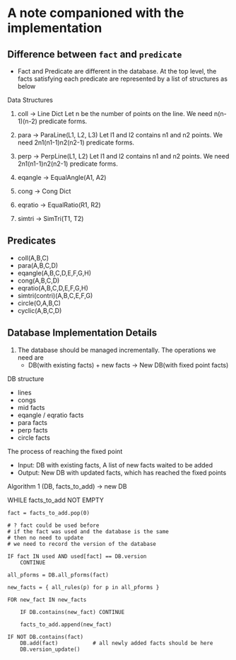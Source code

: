 # A note companioned with the implementation

## Difference between `fact` and `predicate`

- Fact and Predicate are different in the database. At the top level, the facts satisfying each predicate are represented by a list of structures as below

Data Structures

1. coll -> Line Dict
    Let n be the number of points on the line. We need n(n-1)(n-2) predicate forms.

2. para -> ParaLine(L1, L2, L3)
    Let l1 and l2 contains n1 and n2 points. We need 2n1(n1-1)n2(n2-1) predicate forms.

3. perp -> PerpLine(L1, L2)
    Let l1 and l2 contains n1 and n2 points. We need 2n1(n1-1)n2(n2-1) predicate forms.

4. eqangle -> EqualAngle(A1, A2)

5. cong -> Cong Dict

6. eqratio -> EqualRatio(R1, R2)

7. simtri -> SimTri(T1, T2)



## Predicates

- coll(A,B,C)
- para(A,B,C,D)
- eqangle(A,B,C,D,E,F,G,H)
- cong(A,B,C,D)
- eqratio(A,B,C,D,E,F,G,H)
- simtri(contri)(A,B,C,E,F,G)
- circle(O,A,B,C)
- cyclic(A,B,C,D)


## Database Implementation Details

1. The database should be managed incrementally. The operations we need are
    - DB(with existing facts) + new facts -> New DB(with fixed point facts)

DB structure

- lines
- congs
- mid facts
- eqangle / eqratio facts
- para facts
- perp facts
- circle facts


The process of reaching the fixed point

- Input: DB with existing facts, A list of new facts waited to be added
- Output: New DB with updated facts, which has reached the fixed points


Algorithm 1 (DB, facts_to_add) -> new DB


WHILE facts_to_add NOT EMPTY

    fact = facts_to_add.pop(0)

    # ? fact could be used before
    # if the fact was used and the database is the same
    # then no need to update
    # we need to record the version of the database

    IF fact IN used AND used[fact] == DB.version
        CONTINUE

    all_pforms = DB.all_pforms(fact)

    new_facts = { all_rules(p) for p in all_pforms }

    FOR new_fact IN new_facts

        IF DB.contains(new_fact) CONTINUE

        facts_to_add.append(new_fact)

    IF NOT DB.contains(fact)
        DB.add(fact)           # all newly added facts should be here
        DB.version_update()


